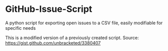 # GitHub-Issue-Script
A python script for exporting open issues to a CSV file, easily modifiable for specific needs

This is a modified version of a previously created script. Source: https://gist.github.com/unbracketed/3380407
